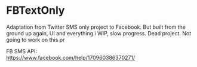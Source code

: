 # FBTextOnly
Adaptation from Twitter SMS only project to Facebook. But built from the ground up again, UI and everything
i
WIP, slow progress. Dead project. Not going to work on this pr

FB SMS API:
<br/>
https://www.facebook.com/help/170960386370271/
